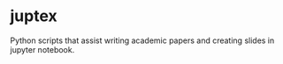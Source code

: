 # juptex
 Python scripts that assist writing academic papers and creating slides in jupyter notebook.

